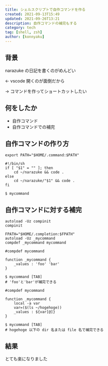 ```yaml
---
title: シェルスクリプトで自作コマンドを作る
created: 2021-09-13T15:49
updated: 2021-09-26T13:21
description: 自作コマンドの補完もする
category: tech
tag: [shell, zsh]
author: [konnyaku]
---
```


## 背景

narazuke の日記を書くのがめんどい

<- vscode 開くのが面倒だから

-> コマンドを作ってショートカットしたい

## 何をしたか

- 自作コマンド
- 自作コマンドでの補完

## 自作コマンドの作り方

```zsh:title=zshrc
export PATH="$HOME/.command:$PATH"
```

```zsh:title=.command/mycommand
#!/bin/sh
if [ "$1" = "" ]; then
    cd ~/narazuke && code .
else
    cd ~/narazuke/"$1" && code .
fi
```

```shell:title=ターミナル
$ mycommand
```

## 自作コマンドに対する補完

```zsh:title="zshrc"
autoload -Uz compinit
compinit

FPATH="$HOME/.completion:$FPATH"
autoload -Uz _mycommand
compdef _mycommand mycommand
```

```zsh:title="~/.completion/_mycommand"
#compdef mycommand

function _mycommand {
    _values : 'foo' 'bar'
}
```

```shell:title="ターミナル"
$ mycommand [TAB]
# 'foo'と'bar'が補完できる
```

```linux:title="~/.completion/_mycommand"
#compdef mycommand

function _mycommand {
    local -a var
    var=($(ls ~/hogehoge))
    _values : ${var[@]}
}
```

```shell:title="ターミナル"
$ mycommand [TAB]
# hogehoge 以下の dir 名または file 名で補完できる
```

## 結果

とても楽になりました
